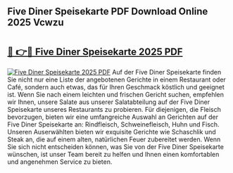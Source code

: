 ## Five Diner Speisekarte PDF Download Online 2025 Vcwzu

# <h2><a href="http://gc99qqx.nevu.top/?p=Five+Diner+Speisekarte">🔗 👉🔴 Five Diner Speisekarte 2025 PDF</a></h2>

[![Five Diner Speisekarte 2025 PDF](https://i.imgur.com/dBaPXMq.png)](http://gc99qqx.nevu.top/?p=Five+Diner+Speisekarte)
Auf der Five Diner Speisekarte finden Sie nicht nur eine Liste der angebotenen Gerichte in einem Restaurant oder Café, sondern auch etwas, das für Ihren Geschmack köstlich und geeignet ist. Wenn Sie nach einem leichten und frischen Gericht suchen, empfehlen wir Ihnen, unsere Salate aus unserer Salatabteilung auf der Five Diner Speisekarte unseres Restaurants zu probieren. Für diejenigen, die Fleisch bevorzugen, bieten wir eine umfangreiche Auswahl an Gerichten auf der Five Diner Speisekarte an: Rindfleisch, Schweinefleisch, Huhn und Fisch. Unseren Auserwählten bieten wir exquisite Gerichte wie Schaschlik und Steak an, die auf einem alten, natürlichen Feuer zubereitet werden. Wenn Sie sich nicht entscheiden können, was Sie von der Five Diner Speisekarte wünschen, ist unser Team bereit zu helfen und Ihnen einen komfortablen und angenehmen Service zu bieten.
